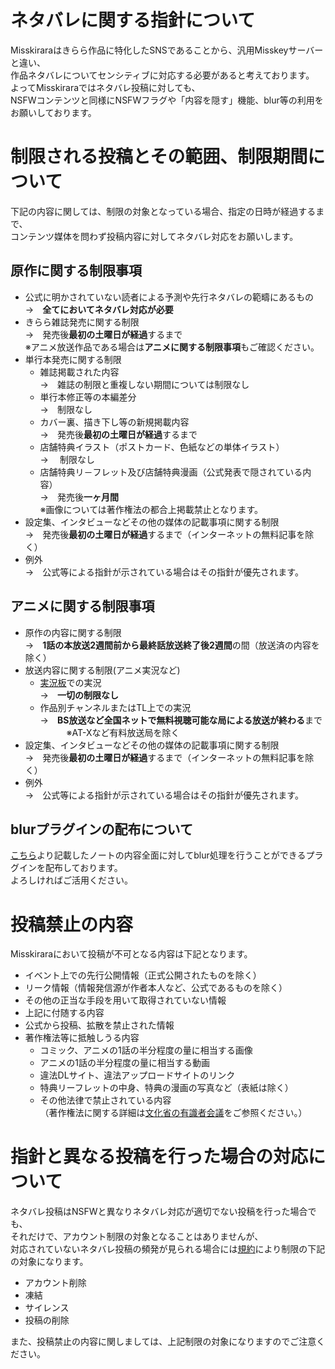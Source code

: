 # ネタバレに関する指針について

Misskiraraはきらら作品に特化したSNSであることから、汎用Misskeyサーバーと違い、  
作品ネタバレについてセンシティブに対応する必要があると考えております。  
よってMisskiraraではネタバレ投稿に対しても、  
NSFWコンテンツと同様にNSFWフラグや「内容を隠す」機能、blur等の利用をお願いしております。


# 制限される投稿とその範囲、制限期間について
下記の内容に関しては、制限の対象となっている場合、指定の日時が経過するまで、  
コンテンツ媒体を問わず投稿内容に対してネタバレ対応をお願いします。
## 原作に関する制限事項
- 公式に明かされていない読者による予測や先行ネタバレの範疇にあるもの  
   →　**全てにおいてネタバレ対応が必要**
- きらら雑誌発売に関する制限  
   →　発売後**最初の土曜日が経過**するまで  
  ※アニメ放送作品である場合は**アニメに関する制限事項**もご確認ください。
- 単行本発売に関する制限
  - 雑誌掲載された内容  
    →　雑誌の制限と重複しない期間については制限なし
  -  単行本修正等の本編差分   
    →　制限なし
  - カバー裏、描き下し等の新規掲載内容  
    →　発売後**最初の土曜日が経過**するまで
  - 店舗特典イラスト（ポストカード、色紙などの単体イラスト）  
    → 　制限なし
  - 店舗特典リ－フレット及び店舗特典漫画（公式発表で隠されている内容）  
    →　発売後**一ヶ月間**  
    ※画像については著作権法の都合上掲載禁止となります。
- 設定集、インタビューなどその他の媒体の記載事項に関する制限  
   →　発売後**最初の土曜日が経過**するまで（インターネットの無料記事を除く）
- 例外  
   →　公式等による指針が示されている場合はその指針が優先されます。
    
## アニメに関する制限事項
- 原作の内容に関する制限  
   →　**1話の本放送2週間前から最終話放送終了後2週間**の間（放送済の内容を除く）
- 放送内容に関する制限(アニメ実況など)  
   - [実況板](https://misskirara.net/channels/9m98a6mj2z)での実況  
     →　**一切の制限なし**
   - 作品別チャンネルまたはTL上での実況  
     →　**BS放送など全国ネットで無料視聴可能な局による放送が終わる**まで   
   　　　※AT-Xなど有料放送局を除く
- 設定集、インタビューなどその他の媒体の記載事項に関する制限  
   →　発売後**最初の土曜日が経過**するまで（インターネットの無料記事を除く）  
- 例外  
   →　公式等による指針が示されている場合はその指針が優先されます。
    
## blurプラグインの配布について
[こちら](https://misskirara.net/install-extentions?url=https://script.google.com/macros/s/AKfycbyPEtitmIU4ohOzEXckA3H1ZG_w_e19BbL7I-yX6_6OEKBIRpr4-KiHNmqAEAi7wmti/exec&hash=8cee09b2af8c8d4f5eb51ef9fd843413092c4ecee76c3552c2e9b60db1b9bc8b41b390b0e4e0daa6c1137d6c326d005690ab63de0eed82c6969a6e6fd4e80f96)より記載したノートの内容全面に対してblur処理を行うことができるプラグインを配布しております。  
よろしければご活用ください。

  

# 投稿禁止の内容
Misskiraraにおいて投稿が不可となる内容は下記となります。
- イベント上での先行公開情報（正式公開されたものを除く）
- リーク情報（情報発信源が作者本人など、公式であるものを除く）
- その他の正当な手段を用いて取得されていない情報
- 上記に付随する内容
- 公式から投稿、拡散を禁止された情報
- 著作権法等に抵触しうる内容
  - コミック、アニメの1話の半分程度の量に相当する画像
  - アニメの1話の半分程度の量に相当する動画
  - 違法DLサイト、違法アップロードサイトのリンク
  - 特典リーフレットの中身、特典の漫画の写真など（表紙は除く）
  - その他法律で禁止されている内容  
（著作権法に関する詳細は[文化省の有識者会議](https://www.bunka.go.jp/seisaku/bunkashingikai/kondankaito/shingaikontentsu/)をご参照ください。）

# 指針と異なる投稿を行った場合の対応について
ネタバレ投稿はNSFWと異なりネタバレ対応が適切でない投稿を行った場合でも、  
それだけで、アカウント制限の対象となることはありませんが、  
対応されていないネタバレ投稿の頻発が見られる場合には[規約](https://doc.misskirara.net/#terms)により制限の下記の対象になります。
- アカウント削除
- 凍結
- サイレンス
- 投稿の削除

また、投稿禁止の内容に関しましては、上記制限の対象になりますのでご注意ください。
